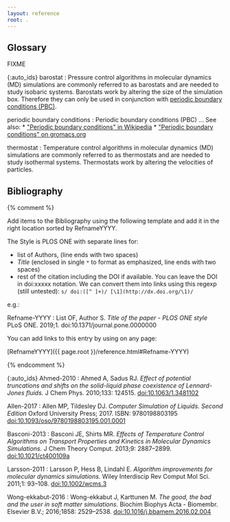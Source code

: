 ```yaml
---
layout: reference
root: .
---
```


## Glossary

FIXME

{:auto_ids}
barostat
:   Pressure control algorithms in molecular dynamics (MD) simulations are commonly referred to
    as barostats and are needed to study isobaric systems.  Barostats work by altering the
    size of the simulation box.  Therefore they can only be used in conjunction with
    [periodic boundary conditions (PBC)](#periodic-boundary-conditions).

periodic boundary conditions
:   Periodic boundary conditions (PBC) ...
    See also:
    * ["Periodic boundary conditions" in Wikipedia](https://en.wikipedia.org/wiki/Periodic_boundary_conditions)
    * ["Periodic boundary conditions" on gromacs.org](http://www.gromacs.org/Documentation/Terminology/Periodic_Boundary_Conditions)

thermostat
:   Temperature control algorithms in molecular dynamics (MD) simulations are commonly referred to
    as thermostats and are needed to study isothermal systems.  Thermostats work by altering the
    velocities of particles.


## Bibliography

{% comment %}

Add items to the Bibliography using the following template and add it in the right
location sorted by RefnameYYYY.

The Style is PLOS ONE with separate lines for:
- list of Authors, (line ends with two spaces)
- *Title* (enclosed in single `*` to format as emphasized, line ends with two spaces)
- rest of the citation including the DOI if available.
  You can leave the DOI in doi:xxxxx notation. We can convert them into links using
  this regexp (still untested): `s/ doi:([^ ]+)/ [\1](http://dx.doi.org/\1)/`

e.g.:

Refname-YYYY
:   List OF, Author S.
    *Title of the paper -  PLOS ONE style*
    PLoS ONE. 2019;1. doi:10.1371/journal.pone.0000000

You can add links to this entry by using on any page:

[RefnameYYYY]({{ page.root }}/reference.html#Refname-YYYY)

{% endcomment %}

{:auto_ids}
Ahmed-2010
:   Ahmed A, Sadus RJ.
    *Effect of potential truncations and shifts on the solid-liquid phase coexistence of Lennard-Jones fluids.*
    J Chem Phys. 2010;133: 124515. [doi:10.1063/1.3481102](http://dx.doi.org/doi:10.1063/1.3481102)

Allen-2017
:   Allen MP, Tildesley DJ.
    *Computer Simulation of Liquids. Second Edition*
    Oxford University Press; 2017. ISBN: 9780198803195 [doi:10.1093/oso/9780198803195.001.0001](http://dx.doi.org/10.1093/oso/9780198803195.001.0001)

Basconi-2013
:   Basconi JE, Shirts MR.
    *Effects of Temperature Control Algorithms on Transport Properties and Kinetics in Molecular Dynamics Simulations.*
    J Chem Theory Comput. 2013;9: 2887–2899.  [doi:10.1021/ct400109a](http://dx.doi.org/10.1021/ct400109a)

<!--
Gowers-2016
:   Gowers RJ, Linke M, Barnoud J, Reddy TJE, Melo MN, Seyler SL, et al.
    *MDAnalysis: A Python Package for the Rapid Analysis of Molecular Dynamics Simulations.*
    Proc 15th Python Sci Conf. 2016; 98–105. Available: http://conference.scipy.org/proceedings/scipy2016/pdfs/oliver_beckstein.pdf -->

Larsson-2011
:   Larsson P, Hess B, Lindahl E.
    *Algorithm improvements for molecular dynamics simulations.*
    Wiley Interdiscip Rev Comput Mol Sci. 2011;1: 93–108. [doi:10.1002/wcms.3](http://dx.doi.org/doi:10.1002/wcms.3)

<!--
Merz-2018
:   Merz PT, Shirts MR.
    *Testing for physical validity in molecular simulations.*
    Huang X, editor. PLoS One. 2018;13: e0202764. [doi:10.1371/journal.pone.0202764](http://dx.doi.org/10.1371/journal.pone.0202764) -->
<!--
Michaud-Agrawal-2011
:    Michaud-Agrawal N, Denning EJ, Woolf TB, Beckstein O.
    *MDAnalysis: A Toolkit for the Analysis of Molecular Dynamics Simulations.*
    J Comput Chem. 2011;32: 2319–27. [doi:10.1002/jcc.21787](http://dx.doi.org/10.1002/jcc.21787) -->

Wong-ekkabut-2016
:   Wong-ekkabut J, Karttunen M.
    *The good, the bad and the user in soft matter simulations.*
    Biochim Biophys Acta - Biomembr. Elsevier B.V.; 2016;1858: 2529–2538. [doi:10.1016/j.bbamem.2016.02.004](http://dx.doi.org/10.1016/j.bbamem.2016.02.004)
